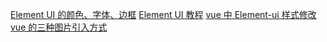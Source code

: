 [Element UI 的颜色、字体、边框](https://www.jianshu.com/p/680efebee1fa)
[Element UI 教程](https://cloud.tencent.com/developer/doc/1270)
[vue 中 Element-ui 样式修改](https://www.cnblogs.com/syhao/p/14042481.html)
[vue 的三种图片引入方式](https://blog.csdn.net/z519671318/article/details/80015777)
